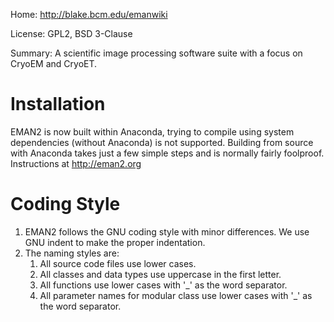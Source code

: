 Home: http://blake.bcm.edu/emanwiki

License: GPL2, BSD 3-Clause

Summary: A scientific image processing software suite with a focus on CryoEM and CryoET.



Installation
====================
EMAN2 is now built within Anaconda, trying to compile using system dependencies (without Anaconda) is not
supported. Building from source with Anaconda takes just a few simple steps and is normally fairly foolproof.
Instructions at <a href="http://eman2.org">http://eman2.org</a>

Coding Style
====================
1) EMAN2 follows the GNU coding style with minor differences. We use
   GNU indent to make the proper indentation.
2) The naming styles are:
   1) All source code files use lower cases.
   2) All classes and data types use uppercase in the first letter.
   3) All functions use lower cases with '_' as the word separator.
   4) All parameter names for modular class use lower cases with '_' 
   as the word separator.
